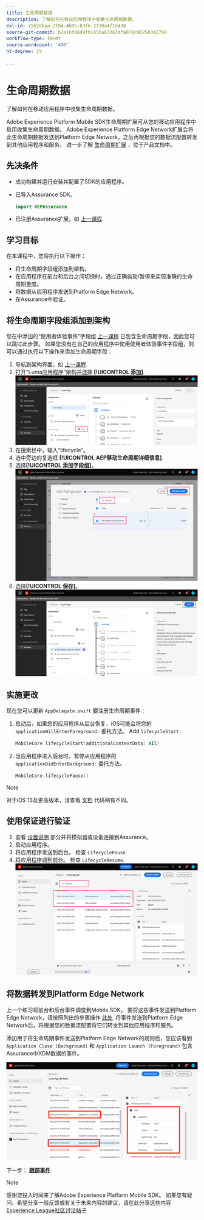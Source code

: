 ```yaml
---
title: 生命周期数据
description: 了解如何在移动应用程序中收集生命周期数据。
exl-id: 75b2dbaa-2f84-4b95-83f6-2f38a4f1d438
source-git-commit: b2e1bf08d9fb145ba63263dfa078c96258342708
workflow-type: tm+mt
source-wordcount: '490'
ht-degree: 1%

---
```


# 生命周期数据

了解如何在移动应用程序中收集生命周期数据。

Adobe Experience Platform Mobile SDK生命周期扩展可从您的移动应用程序中启用收集生命周期数据。 Adobe Experience Platform Edge Network扩展会将此生命周期数据发送到Platform Edge Network，之后再根据您的数据流配置转发到其他应用程序和服务。 进一步了解 [生命周期扩展](https://developer.adobe.com/client-sdks/documentation/lifecycle-for-edge-network/) ，位于产品文档中。


## 先决条件

* 成功构建并运行安装并配置了SDK的应用程序。
* 已导入Assurance SDK。

   ```swift
   import AEPAssurance
   ```

* 已注册Assurance扩展，如 [上一课程](install-sdks.md).

## 学习目标

在本课程中，您将执行以下操作：

* 将生命周期字段组添加到架构。
* 在应用程序在前台和后台之间切换时，通过正确启动/暂停来实现准确的生命周期量度。
* 将数据从应用程序发送到Platform Edge Network。
* 在Assurance中验证。

## 将生命周期字段组添加到架构

您在中添加的“使用者体验事件”字段组 [上一课程](create-schema.md) 已包含生命周期字段，因此您可以跳过此步骤。 如果您没有在自己的应用程序中使用使用者体验事件字段组，则可以通过执行以下操作来添加生命周期字段：

1. 导航到架构界面，如 [上一课程](create-schema.md).
1. 打开“Luma应用程序”架构并选择 **[!UICONTROL 添加]**.
   ![选择添加](assets/mobile-lifecycle-add.png)
1. 在搜索栏中，输入“lifecycle”。
1. 选中旁边的复选框 **[!UICONTROL AEP移动生命周期详细信息]**.
1. 选择&#x200B;**[!UICONTROL 添加字段组]**。
   ![添加字段组](assets/mobile-lifecycle-lifecycle-field-group.png)
1. 选择&#x200B;**[!UICONTROL 保存]**。
   ![保存](assets/mobile-lifecycle-lifecycle-save.png)


## 实施更改

现在您可以更新 `AppDelegate.swift` 要注册生命周期事件：

1. 启动后，如果您的应用程序从后台恢复，iOS可能会将您的 `applicationWillEnterForeground:` 委托方法。 Add `lifecycleStart:`

   ```swift
   MobileCore.lifecycleStart(additionalContextData: nil)
   ```

1. 当应用程序进入后台时，暂停从应用程序的 `applicationDidEnterBackground:` 委托方法。

   ```swift
   MobileCore.lifecyclePause()
   ```

>[!NOTE]
>
>对于iOS 13及更高版本，请查看 [文档](https://developer.adobe.com/client-sdks/documentation/mobile-core/lifecycle/#register-lifecycle-with-mobile-core-and-add-appropriate-startpause-calls) 代码稍有不同。

## 使用保证进行验证

1. 查看 [设置说明](assurance.md) 部分并将模拟器或设备连接到Assurance。
1. 启动应用程序。
1. 将应用程序发送到后台。 检查 `LifecyclePause`.
1. 将应用程序调到前台。 检查 `LifecycleResume`.
   ![验证生命周期](assets/mobile-lifecycle-lifecycle-assurance.png)


## 将数据转发到Platform Edge Network

上一个练习将前台和后台事件调度到Mobile SDK。 要将这些事件发送到Platform Edge Network，请按照列出的步骤操作 [此处](https://developer.adobe.com/client-sdks/documentation/lifecycle-for-edge-network/#configure-a-rule-to-forward-lifecycle-metrics-to-platform). 将事件发送到Platform Edge Network后，将根据您的数据流配置将它们转发到其他应用程序和服务。

添加用于将生命周期事件发送到Platform Edge Network的规则后，您应该看到 `Application Close (Background)` 和 `Application Launch (Foreground)` 包含Assurance中XDM数据的事件。

![验证发送到Platform Edge的生命周期](assets/mobile-lifecycle-edge-assurance.png)



下一步： **[跟踪事件](events.md)**

>[!NOTE]
>
>感谢您投入时间来了解Adobe Experience Platform Mobile SDK。 如果您有疑问、希望分享一般反馈或有关于未来内容的建议，请在此分享这些内容 [Experience League社区讨论帖子](https://experienceleaguecommunities.adobe.com/t5/adobe-experience-platform-launch/tutorial-discussion-implement-adobe-experience-cloud-in-mobile/td-p/443796)